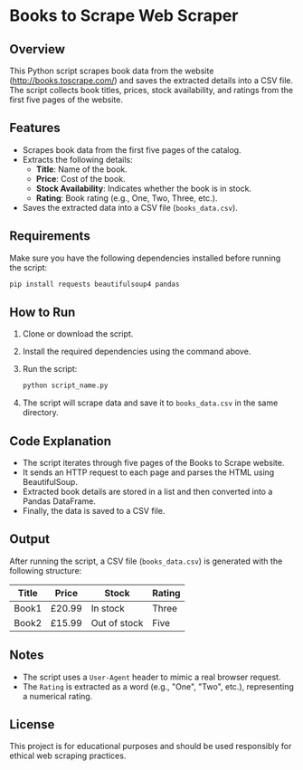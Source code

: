 # Books to Scrape Web Scraper

## Overview
This Python script scrapes book data from the website (http://books.toscrape.com/) and saves the extracted details into a CSV file. The script collects book titles, prices, stock availability, and ratings from the first five pages of the website.

## Features
- Scrapes book data from the first five pages of the catalog.
- Extracts the following details:
  - **Title**: Name of the book.
  - **Price**: Cost of the book.
  - **Stock Availability**: Indicates whether the book is in stock.
  - **Rating**: Book rating (e.g., One, Two, Three, etc.).
- Saves the extracted data into a CSV file (`books_data.csv`).

## Requirements
Make sure you have the following dependencies installed before running the script:

```bash
pip install requests beautifulsoup4 pandas
```

## How to Run
1. Clone or download the script.
2. Install the required dependencies using the command above.
3. Run the script:
   
   ```bash
   python script_name.py
   ```

4. The script will scrape data and save it to `books_data.csv` in the same directory.

## Code Explanation
- The script iterates through five pages of the Books to Scrape website.
- It sends an HTTP request to each page and parses the HTML using BeautifulSoup.
- Extracted book details are stored in a list and then converted into a Pandas DataFrame.
- Finally, the data is saved to a CSV file.

## Output
After running the script, a CSV file (`books_data.csv`) is generated with the following structure:

| Title | Price | Stock | Rating |
|-------|-------|-------|--------|
| Book1 | £20.99 | In stock | Three |
| Book2 | £15.99 | Out of stock | Five |

## Notes
- The script uses a `User-Agent` header to mimic a real browser request.
- The `Rating` is extracted as a word (e.g., "One", "Two", etc.), representing a numerical rating.

## License
This project is for educational purposes and should be used responsibly for ethical web scraping practices.
